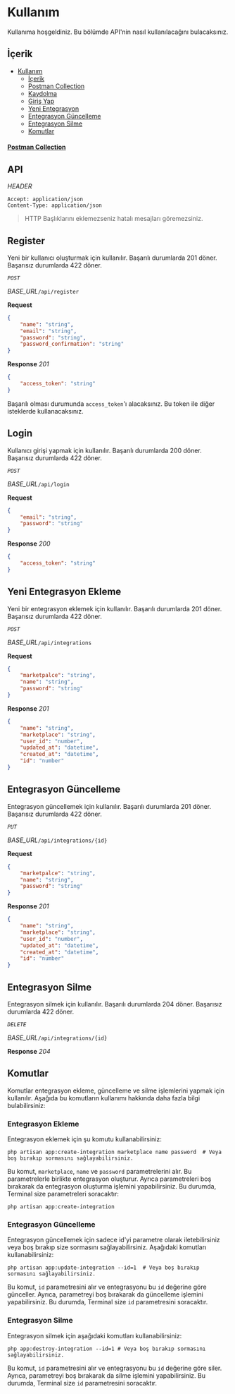 # Kullanım

Kullanıma hoşgeldiniz. Bu bölümde API'nin nasıl kullanılacağını bulacaksınız.

## İçerik

- [Kullanım](#kullanım)
  - [İçerik](#i̇çerik)
  - [Postman Collection](#postman-collection)
  - [Kaydolma](#register)
  - [Giriş Yap](#login)
  - [Yeni Entegrasyon](#yeni-entegrasyon-ekleme)
  - [Entegrasyon Güncelleme](#entegrasyon-güncelleme)
  - [Entegrasyon Silme](#entegrasyon-silme)
  - [Komutlar](#komutlar)


#### [Postman Collection](yengec-postman-collection.json)

## API

*HEADER*
```http request
Accept: application/json
Content-Type: application/json
```
> HTTP Başlıklarını eklemezseniz hatalı mesajları göremezsiniz.

## Register
Yeni bir kullanıcı oluşturmak için kullanılır. Başarılı durumlarda 201 döner. Başarısız durumlarda 422 döner.

*`POST`*

*BASE_URL*`/api/register`

**Request**

```json
{
    "name": "string",
    "email": "string",
    "password": "string",
    "password_confirmation": "string"
}
```

**Response**
_201_
```json
{
    "access_token": "string"
}
```

Başarılı olması durumunda `access_token`'ı alacaksınız. Bu token ile diğer isteklerde kullanacaksınız.

## Login

Kullanıcı girişi yapmak için kullanılır. Başarılı durumlarda 200 döner. Başarısız durumlarda 422 döner.

*`POST`*

*BASE_URL*`/api/login`

**Request**

```json
{
    "email": "string",
    "password": "string"
}
```

**Response**
_200_
```json
{
    "access_token": "string"
}
```


## Yeni Entegrasyon Ekleme

Yeni bir entegrasyon eklemek için kullanılır. Başarılı durumlarda 201 döner. Başarısız durumlarda 422 döner.

*`POST`*

*BASE_URL*`/api/integrations`

**Request**

```json
{
    "marketpalce": "string",
    "name": "string",
    "password": "string"
}
```

**Response**
_201_

```json
{
    "name": "string",
    "marketplace": "string",
    "user_id": "number",
    "updated_at": "datetime",
    "created_at": "datetime",
    "id": "number"
}
```

## Entegrasyon Güncelleme

Entegrasyon güncellemek için kullanılır. Başarılı durumlarda 201 döner. Başarısız durumlarda 422 döner.

*`PUT`*

*BASE_URL*`/api/integrations/{id}`

**Request**

```json
{
    "marketpalce": "string",
    "name": "string",
    "password": "string"
}
```

**Response**
_201_

```json
{
    "name": "string",
    "marketplace": "string",
    "user_id": "number",
    "updated_at": "datetime",
    "created_at": "datetime",
    "id": "number"
}
```

## Entegrasyon Silme

Entegrasyon silmek için kullanılır. Başarılı durumlarda 204 döner. Başarısız durumlarda 422 döner.

*`DELETE`*

*BASE_URL*`/api/integrations/{id}`

**Response**
_204_


## Komutlar

Komutlar entegrasyon ekleme, güncelleme ve silme işlemlerini yapmak için kullanılır. Aşağıda bu komutların kullanımı hakkında daha fazla bilgi bulabilirsiniz:

### Entegrasyon Ekleme

Entegrasyon eklemek için şu komutu kullanabilirsiniz:

```
php artisan app:create-integration marketplace name password  # Veya boş bırakıp sormasını sağlayabilirsiniz.

```

Bu komut, `marketplace`, `name` ve `password` parametrelerini alır. Bu parametrelerle birlikte entegrasyon oluşturur. Ayrıca parametreleri boş bırakarak da entegrasyon oluşturma işlemini yapabilirsiniz. Bu durumda, Terminal size parametreleri soracaktır:

```
php artisan app:create-integration

```

### Entegrasyon Güncelleme

Entegrasyon güncellemek için sadece id'yi parametre olarak iletebilirsiniz veya boş bırakıp size sormasını sağlayabilirsiniz. Aşağıdaki komutları kullanabilirsiniz:

```
php artisan app:update-integration --id=1  # Veya boş bırakıp sormasını sağlayabilirsiniz.

```

Bu komut, `id` parametresini alır ve entegrasyonu bu `id` değerine göre günceller. Ayrıca, parametreyi boş bırakarak da güncelleme işlemini yapabilirsiniz. Bu durumda, Terminal size `id` parametresini soracaktır.

### Entegrasyon Silme

Entegrasyon silmek için aşağıdaki komutları kullanabilirsiniz:

```
php app:destroy-integration --id=1 # Veya boş bırakıp sormasını sağlayabilirsiniz.

```

Bu komut, `id` parametresini alır ve entegrasyonu bu `id` değerine göre siler. Ayrıca, parametreyi boş bırakarak da silme işlemini yapabilirsiniz. Bu durumda, Terminal size `id` parametresini soracaktır.

